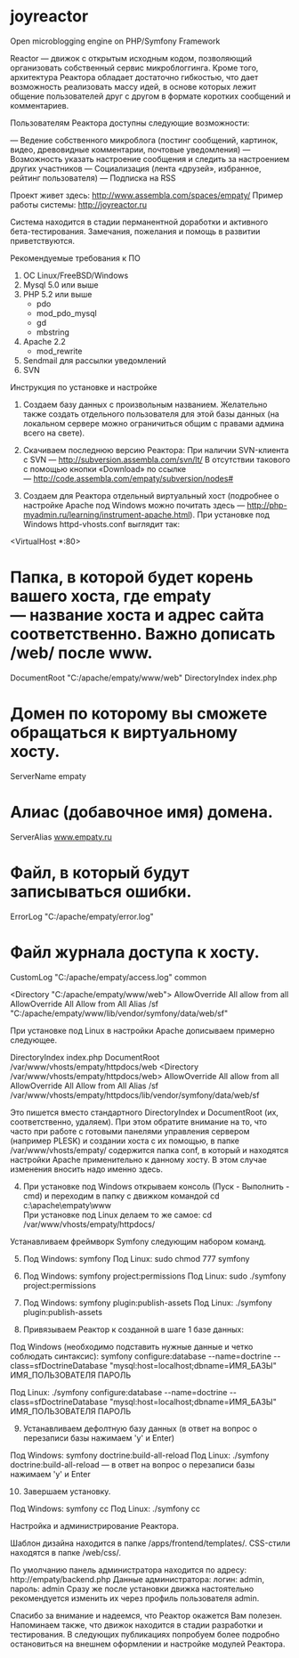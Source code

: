 joyreactor
==========

Open microblogging engine on PHP/Symfony Framework


Reactor — движок с открытым исходным кодом, позволяющий организовать собственный сервис микроблоггинга. Кроме того, архитектура Реактора обладает достаточно гибкостью, что дает возможность реализовать массу идей, в основе которых лежит общение пользователей друг с другом в формате коротких сообщений и комментариев.

Пользователям Реактора доступны следующие возможности:

— Ведение собственного микроблога (постинг сообщений, картинок, видео, древовидные комментарии, почтовые уведомления)
— Возможность указать настроение сообщения и следить за настроением других участников
— Социализация (лента «друзей», избранное, рейтинг пользователя)
— Подписка на RSS

Проект живет здесь: http://www.assembla.com/spaces/empaty/
Пример работы системы: http://joyreactor.ru

Система находится в стадии перманентной доработки и активного бета-тестирования. Замечания, пожелания и помощь в развитии приветствуются.


Рекомендуемые требования к ПО

1. ОС Linux/FreeBSD/Windows
2. Mysql 5.0 или выше
3. PHP 5.2 или выше
    * pdo
    * mod_pdo_mysql
    * gd
    * mbstring
4. Apache 2.2
    * mod_rewrite
5. Sendmail для рассылки уведомлений
6. SVN


Инструкция по установке и настройке

1. Создаем базу данных с произвольным названием. Желательно также создать отдельного пользователя для этой базы данных (на локальном сервере можно ограничиться общим с правами админа всего на свете).

2. Скачиваем последнюю версию Реактора:
При наличии SVN-клиента с SVN — http://subversion.assembla.com/svn/lt/ 
В отсутствии такового с помощью кнопки «Download» по ссылке — http://code.assembla.com/empaty/subversion/nodes#

3. Создаем для Реактора отдельный виртуальный хост (подробнее о настройке Apache под Windows можно почитать здесь — http://php-myadmin.ru/learning/instrument-apache.html). При установке под Windows httpd-vhosts.conf выглядит так:

<VirtualHost *:80>

   # Папка, в которой будет корень вашего хоста, где empaty — название хоста и адрес сайта соответственно. Важно дописать /web/ после www.
   DocumentRoot "C:/apache/empaty/www/web"
   DirectoryIndex index.php
   # Домен по которому вы сможете обращаться к виртуальному хосту.
   ServerName empaty
   # Алиас (добавочное имя) домена.
   ServerAlias www.empaty.ru
   # Файл, в который будут записываться ошибки.
   ErrorLog "C:/apache/empaty/error.log"
   # Файл журнала доступа к хосту.
   CustomLog "C:/apache/empaty/access.log" common

<Directory "C:/apache/empaty/www/web">
AllowOverride All
allow from all
</Directory>
<Directory />
AllowOverride All
Allow from All
</Directory>
Alias /sf "C:/apache/empaty/www/lib/vendor/symfony/data/web/sf"

</VirtualHost>

При установке под Linux в настройки Apache дописываем примерно следующее.

DirectoryIndex index.php
DocumentRoot /var/www/vhosts/empaty/httpdocs/web
<Directory /var/www/vhosts/empaty/httpdocs/web>
AllowOverride All
allow from all
</Directory>
<Directory />
AllowOverride All
Allow from All
</Directory>
Alias /sf /var/www/vhosts/empaty/httpdocs/lib/vendor/symfony/data/web/sf

Это пишется вместо стандартного DirectoryIndex и DocumentRoot (их, соответственно, удаляем). При этом обратите внимание на то, что часто при работе с готовыми панелями управления сервером (например PLESK) и создании хоста с их помощью, в папке /var/www/vhosts/empaty/ содержится папка conf, в который и находятся настройки Apache применительно к данному хосту. В этом случае изменения вносить надо именно здесь.

4. При установке под Windows открываем консоль (Пуск - Выполнить - cmd) и переходим в папку с движком командой cd c:\apache\empaty\www\
При установке под Linux делаем то же самое: cd /var/www/vhosts/empaty/httpdocs/

Устанавливаем фреймворк Symfony следующим набором команд.

5. Под Windows: symfony
Под Linux: sudo chmod 777 symfony

6. Под Windows: symfony project:permissions
Под Linux: sudo ./symfony project:permissions

7. Под Windows: symfony plugin:publish-assets
Под Linux: ./symfony plugin:publish-assets

8. Привязываем Реактор к созданной в шаге 1 базе данных: 

Под Windows (необходимо подставить нужные данные и четко соблюдать синтаксис): symfony configure:database --name=doctrine --class=sfDoctrineDatabase "mysql:host=localhost;dbname=ИМЯ_БАЗЫ" ИМЯ_ПОЛЬЗОВАТЕЛЯ ПАРОЛЬ

Под Linux: ./symfony configure:database --name=doctrine --class=sfDoctrineDatabase "mysql:host=localhost;dbname=ИМЯ_БАЗЫ" ИМЯ_ПОЛЬЗОВАТЕЛЯ ПАРОЛЬ

9. Устанавливаем дефолтную базу данных (в ответ на вопрос о перезаписи базы нажимаем 'y' и Enter)

Под Windows: symfony doctrine:build-all-reload
Под Linux: ./symfony doctrine:build-all-reload — в ответ на вопрос о перезаписи базы нажимаем 'y' и Enter

10. Завершаем установку.

Под Windows: symfony cc
Под Linux: ./symfony cc


Настройка и администрирование Реактора.

Шаблон дизайна находится в папке /apps/frontend/templates/.
CSS-стили находятся в папке /web/css/.

По умолчанию панель администратора находится по адресу: http://empaty/backend.php
Данные администратора: логин: admin, пароль: admin
Сразу же после установки движка настоятельно рекомендуется изменить их через профиль пользователя admin.


Спасибо за внимание и надеемся, что Реактор окажется Вам полезен. 
Напоминаем также, что движок находится в стадии разработки и тестирования. В следующих публикациях попробуем более подробно остановиться на внешнем оформлении и настройке модулей Реактора.
